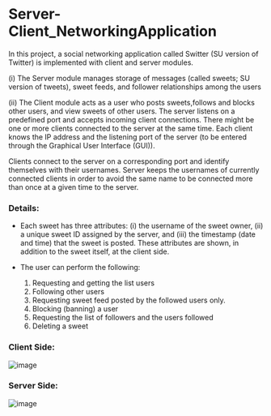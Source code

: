 # Server-Client_NetworkingApplication

In this project, a social networking application called Switter (SU 
version of Twitter) is  implemented with client and server modules.

(i) The Server module manages storage of messages (called sweets; SU version of tweets), sweet feeds, and follower
relationships among the users 

(ii) The Client module acts as a user who posts sweets,follows and blocks other users, and view sweets of other users.
The server listens on a predefined port and accepts incoming client connections. There might
be one or more clients connected to the server at the same time. Each client knows the IP 
address and the listening port of the server (to be entered through the Graphical User Interface 
(GUI)). 

Clients connect to the server on a corresponding port and identify themselves with 
their usernames. Server keeps the usernames of currently connected clients in order to 
avoid the same name to be connected more than once at a given time to the server. 

### Details:
- Each sweet has three attributes: (i) the username of the sweet owner, (ii) a unique sweet ID 
assigned by the server, and (iii) the timestamp (date and time) that the sweet is posted. These 
attributes are shown, in addition to the sweet itself, at the client side.
- The user can perform the following:

  1. Requesting and getting the list users
  2. Following other users
  3. Requesting sweet feed posted by the followed users only.
  4. Blocking (banning) a user 
  5. Requesting the list of followers and the users followed
  6. Deleting a sweet

### Client Side:
![image](https://user-images.githubusercontent.com/76870399/152242338-1554de75-3437-4d7d-b3a9-e8398c1afc60.png)

### Server Side:
![image](https://user-images.githubusercontent.com/76870399/152242262-bca430fd-6c9d-4c12-b7dc-1cdaf770a26b.png)

